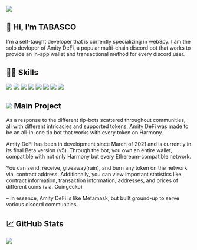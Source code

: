 ![](https://i.imgur.com/rPxIzsa.png)
## 👋 Hi, I’m TABASCO
I'm a self-taught developer that is currently specializing in web3py. I am the solo devloper of Amity DeFi, a popular multi-chain discord bot that works to provide an in-app wallet and transactional method for every discord user. 

## 👨‍💻 Skills 

![](https://img.shields.io/badge/Code-Python-informational?style=flat&logo=python&logoColor=white&color=2bbc8a)
![](https://img.shields.io/badge/Code-JavaScript-informational?style=flat&logo=javascript&logoColor=white&color=2bbc8a)
![](https://img.shields.io/badge/Code-Ruby-informational?style=flat&logo=ruby&logoColor=white&color=2bbc8a)
![](https://img.shields.io/badge/Code-Java-informational?style=flat&logo=java&logoColor=white&color=2bbc8a)
![](https://img.shields.io/badge/OS-Windows-informational?style=flat&logo=windows&logoColor=white&color=2bbc8a)
![](https://img.shields.io/badge/OS-Linux-informational?style=flat&logo=linux&logoColor=white&color=2bbc8a)
![](https://img.shields.io/badge/Tools-Web3-informational?style=flat&logo=web3&logoColor=white&color=2bbc8a)
![](https://img.shields.io/badge/Tools-SqLite-informational?style=flat&logo=mysql&logoColor=white&color=2bbc8a)

## ![](https://i.imgur.com/GJ8gayS.png) Main Project
As a response to the different tip-bots scattered throughout communities, all with different intricacies and supported tokens, Amity DeFi was made to be an all-in-one tip bot that works with every token on Harmony.

Amity DeFi has been in development since March of 2021 and is currently in its final Beta version (v5).
Through the bot, you own an entire wallet, compatible with not only Harmony but every Ethereum-compatible network.

You can send, receive, giveaway(rain), and burn any token on the network via. contract address. Additionally, you can view important statistics like contract information, transaction information, addresses, and prices of different coins (via. Coingecko)

– In essence, Amity DeFi is like Metamask, but built ground-up to serve various discord communities.

## &#x1f4c8; GitHub Stats

<a href="https://github.com/TABASCOatw/TABASCOatw">
  <img align="center" src="https://github-readme-stats.vercel.app/api/top-langs/?username=TABASCOatw&hide=java,html,tex&title_color=ffffff&text_color=c9cacc&icon_color=2bbc8a&bg_color=1d1f21&langs_count=3" />
</a>
